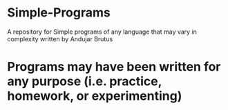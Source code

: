 # Simple-Programs
A repository for Simple programs of any language that may vary in complexity written by Andujar Brutus

# Programs may have been written for any purpose (i.e. practice, homework, or experimenting)
